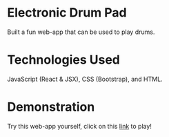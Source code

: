 # Electronic Drum Pad

Built a fun web-app that can be used to play drums.

# Technologies Used

JavaScript (React & JSX), CSS (Bootstrap), and HTML.

# Demonstration

Try this web-app yourself, click on this [link](https://ma86.github.io/ElectronicDrumPad/index.html) to play!

